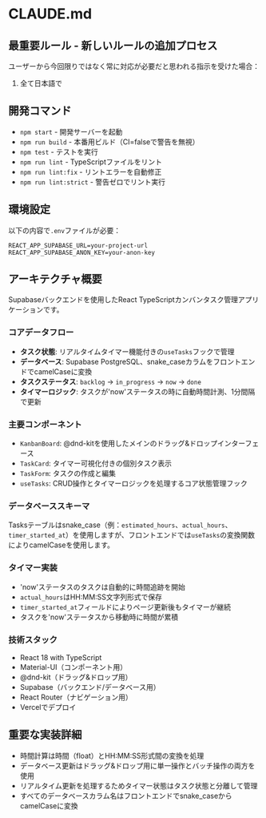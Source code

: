 # CLAUDE.md

## 最重要ルール - 新しいルールの追加プロセス

ユーザーから今回限りではなく常に対応が必要だと思われる指示を受けた場合：
1. 全て日本語で


## 開発コマンド

- `npm start` - 開発サーバーを起動
- `npm run build` - 本番用ビルド（CI=falseで警告を無視）
- `npm test` - テストを実行
- `npm run lint` - TypeScriptファイルをリント
- `npm run lint:fix` - リントエラーを自動修正
- `npm run lint:strict` - 警告ゼロでリント実行

## 環境設定

以下の内容で`.env`ファイルが必要：
```
REACT_APP_SUPABASE_URL=your-project-url
REACT_APP_SUPABASE_ANON_KEY=your-anon-key
```

## アーキテクチャ概要

Supabaseバックエンドを使用したReact TypeScriptカンバンタスク管理アプリケーションです。

### コアデータフロー
- **タスク状態**: リアルタイムタイマー機能付きの`useTasks`フックで管理
- **データベース**: Supabase PostgreSQL、snake_caseカラムをフロントエンドでcamelCaseに変換
- **タスクステータス**: `backlog` → `in_progress` → `now` → `done`
- **タイマーロジック**: タスクが'now'ステータスの時に自動時間計測、1分間隔で更新

### 主要コンポーネント
- `KanbanBoard`: @dnd-kitを使用したメインのドラッグ&ドロップインターフェース
- `TaskCard`: タイマー可視化付きの個別タスク表示
- `TaskForm`: タスクの作成と編集
- `useTasks`: CRUD操作とタイマーロジックを処理するコア状態管理フック

### データベーススキーマ
Tasksテーブルはsnake_case（例：`estimated_hours`、`actual_hours`、`timer_started_at`）を使用しますが、フロントエンドでは`useTasks`の変換関数によりcamelCaseを使用します。

### タイマー実装
- 'now'ステータスのタスクは自動的に時間追跡を開始
- `actual_hours`はHH:MM:SS文字列形式で保存
- `timer_started_at`フィールドによりページ更新後もタイマーが継続
- タスクを'now'ステータスから移動時に時間が累積

### 技術スタック
- React 18 with TypeScript
- Material-UI（コンポーネント用）
- @dnd-kit（ドラッグ&ドロップ用）
- Supabase（バックエンド/データベース用）
- React Router（ナビゲーション用）
- Vercelでデプロイ

## 重要な実装詳細

- 時間計算は時間（float）とHH:MM:SS形式間の変換を処理
- データベース更新はドラッグ&ドロップ用に単一操作とバッチ操作の両方を使用
- リアルタイム更新を処理するためタイマー状態はタスク状態と分離して管理
- すべてのデータベースカラム名はフロントエンドでsnake_caseからcamelCaseに変換
